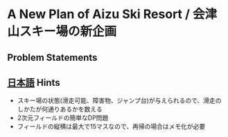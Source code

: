 A New Plan of Aizu Ski Resort / 会津山スキー場の新企画
=
Problem Statements
-
[日本語](http://judge.u-aizu.ac.jp/onlinejudge/description.jsp?id=0203)
Hints
-
* スキー場の状態(滑走可能、障害物、ジャンプ台)が与えられるので、滑走のしかたが何通りあるかを数える
* 2次元フィールドの簡単なDP問題
* フィールドの縦横は最大で15マスなので、再帰の場合はメモ化が必要
